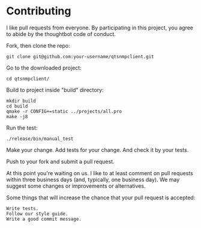 # Contributing

I like pull requests from everyone. By participating in this project, you agree to abide by the thoughtbot code of conduct.

Fork, then clone the repo:

    git clone git@github.com:your-username/qtsnmpclient.git

Go to the downloaded project:

    cd qtsnmpclient/

Build to project inside "build" directory:

    mkdir build
    cd build
    qmake -r CONFIG+=static ../projects/all.pro
    make -j8

Run the test:

    ./release/bin/manual_test 

Make your change. Add tests for your change. And check it by your tests.

Push to your fork and submit a pull request.

At this point you're waiting on us. I like to at least comment on pull requests within three business days (and, typically, one business day). We may suggest some changes or improvements or alternatives.

Some things that will increase the chance that your pull request is accepted:

    Write tests.
    Follow our style guide.
    Write a good commit message.
